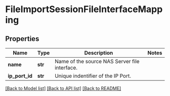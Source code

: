 # FileImportSessionFileInterfaceMapping

## Properties
Name | Type | Description | Notes
------------ | ------------- | ------------- | -------------
**name** | **str** | Name of the source NAS Server file interface. | 
**ip_port_id** | **str** | Unique indentifier of the IP Port. | 

[[Back to Model list]](../README.md#documentation-for-models) [[Back to API list]](../README.md#documentation-for-api-endpoints) [[Back to README]](../README.md)


